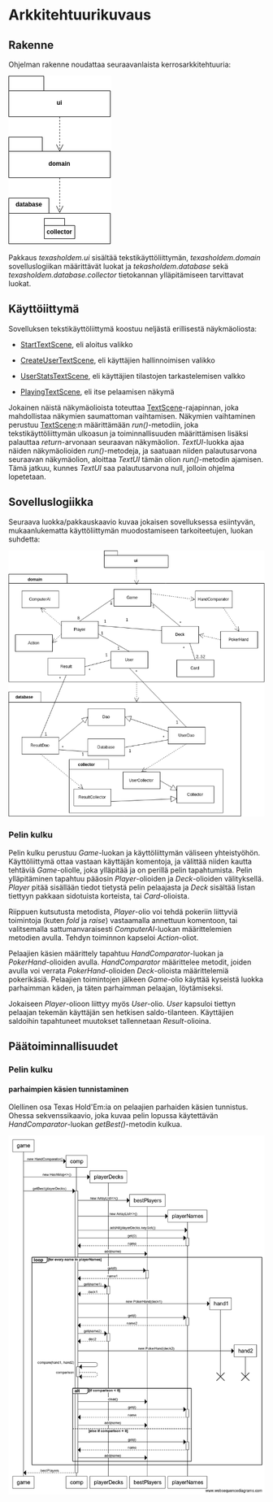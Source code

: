 # Arkkitehtuurikuvaus

## Rakenne

Ohjelman rakenne noudattaa seuraavanlaista kerrosarkkitehtuuria:

![Kuva ohjelman pakkausrrakenteesta](https://github.com/josujosu/otm-harjoitustyo/blob/master/dokumentaatio/kuvat/pakkaus.png)

Pakkaus *texasholdem.ui* sisältää tekstikäyttöliittymän, *texasholdem.domain* sovelluslogiikan määrittävät luokat ja *tekasholdem.database* sekä *texasholdem.database.collector* tietokannan ylläpitämiseen tarvittavat luokat.

## Käyttöiittymä

Sovelluksen tekstikäyttöliittymä koostuu neljästä erillisestä näykmäoliosta:

- [StartTextScene](https://github.com/josujosu/otm-harjoitustyo/blob/master/TexasHoldEm/src/main/java/texasholdem/ui/text/StartTextScene.java), eli aloitus valikko

- [CreateUserTextScene](https://github.com/josujosu/otm-harjoitustyo/blob/master/TexasHoldEm/src/main/java/texasholdem/ui/text/CreateUserTextScene.java), eli käyttäjien hallinnoimisen valikko

- [UserStatsTextScene](https://github.com/josujosu/otm-harjoitustyo/blob/master/TexasHoldEm/src/main/java/texasholdem/ui/text/UserStatsTextScene.java), eli käyttäjien tilastojen tarkastelemisen valkko

- [PlayingTextScene](https://github.com/josujosu/otm-harjoitustyo/blob/master/TexasHoldEm/src/main/java/texasholdem/ui/text/PlayingTextScene.java), eli itse pelaamisen näkymä

Jokainen näistä näkymäolioista toteuttaa [TextScene](https://github.com/josujosu/otm-harjoitustyo/blob/master/TexasHoldEm/src/main/java/texasholdem/ui/text/TextScene.java)-rajapinnan, joka mahdollistaa näkymien saumattoman vaihtamisen. Näkymien vaihtaminen perustuu [TextScene](https://github.com/josujosu/otm-harjoitustyo/blob/master/TexasHoldEm/src/main/java/texasholdem/ui/text/TextScene.java):n määrittämään *run()*-metodiin, joka tekstikäyttöliittymän ulkoasun ja toiminnallisuuden määrittämisen lisäksi palauttaa *return*-arvonaan seuraavan näkymäolion. *TextUI*-luokka ajaa näiden näkymäolioiden *run()*-metodeja, ja saatuaan niiden palautusarvona seuraavan näkymäolion, aloittaa *TextUI* tämän olion *run()*-metodin ajamisen. Tämä jatkuu, kunnes *TextUI* saa palautusarvona null, jolloin ohjelma lopetetaan.

## Sovelluslogiikka

Seuraava luokka/pakkauskaavio kuvaa jokaisen sovelluksessa esiintyvän, mukaanlukematta käyttöliittymän muodostamiseen tarkoiteetujen, luokan suhdetta:

![Kuva ohjelman arkkitehtuurista](https://github.com/josujosu/otm-harjoitustyo/blob/master/dokumentaatio/kuvat/arkkitehtuuri_uusin.png)

### Pelin kulku

Pelin kulku perustuu *Game*-luokan ja käyttöliittymän väliseen yhteistyöhön. Käyttöliittymä ottaa vastaan käyttäjän komentoja, ja välittää niiden kautta tehtäviä *Game*-oliolle, joka ylläpitää ja on perillä pelin tapahtumista. Pelin ylläpitäminen tapahtuu pääosin *Player*-olioiden ja *Deck*-olioiden välityksellä. *Player* pitää sisällään tiedot tietystä pelin pelaajasta ja *Deck* sisältää listan tiettyyn pakkaan sidotuista korteista, tai *Card*-olioista.

Riippuen kutsutusta metodista, *Player*-olio voi tehdä pokeriin liittyviä toimintoja (kuten *fold* ja *raise*) vastaamalla annettuun komentoon, tai valitsemalla sattumanvaraisesti *ComputerAI*-luokan määrittelemien metodien avulla. Tehdyn toiminnon kapseloi *Action*-oliot.

Pelaajien käsien määrittely tapahtuu *HandComparator*-luokan ja *PokerHand*-olioiden avulla. *HandComparator* määrittelee metodit, joiden avulla voi verrata *PokerHand*-olioiden *Deck*-olioista määrittelemiä pokerikäsiä. Pelaajien toimintojen jälkeen *Game*-olio käyttää kyseistä luokka parhaimman käden, ja täten parhaimman pelaajan, löytämiseksi.

Jokaiseen *Player*-olioon liittyy myös *User*-olio. *User* kapsuloi tiettyn pelaajan tekemän käyttäjän sen hetkisen saldo-tilanteen. Käyttäjien saldoihin tapahtuneet muutokset tallennetaan *Result*-olioina.

## Päätoiminnallisuudet

### Pelin kulku

#### parhaimpien käsien tunnistaminen

Olellinen osa Texas Hold'Em:ia on pelaajien parhaiden käsien tunnistus. Ohessa sekvenssikaavio, joka kuvaa pelin lopussa käytettävän *HandComparator*-luokan *getBest()*-metodin kulkua.

![Kuva ohjelman arkkitehtuurista](https://github.com/josujosu/otm-harjoitustyo/blob/master/dokumentaatio/kuvat/getBestHandsSequence.png)

